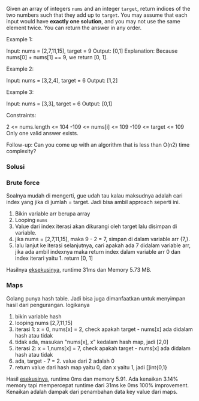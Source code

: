 
Given an array of integers `nums` and an integer `target`, return indices of the two numbers such that they add up to `target`.
You may assume that each input would have **exactly one solution**, and you may not use the same element twice.
You can return the answer in any order.

Example 1:

Input: nums = [2,7,11,15], target = 9
Output: [0,1]
Explanation: Because nums[0] + nums[1] == 9, we return [0, 1].

Example 2:

Input: nums = [3,2,4], target = 6
Output: [1,2]

Example 3:

Input: nums = [3,3], target = 6
Output: [0,1]
 
Constraints:

2 <= nums.length <= 104
-109 <= nums[i] <= 109
-109 <= target <= 109
Only one valid answer exists.
 

Follow-up: Can you come up with an algorithm that is less than O(n2) time complexity?


### Solusi

### Brute force

Soalnya mudah di mengerti, gue udah tau kalau maksudnya adalah cari index yang jika di jumlah = target. Jadi bisa ambil approach seperti ini.

1. Bikin variable arr berupa array
2. Looping `nums`
3. Value dari index iterasi akan dikurangi oleh target lalu disimpan di variable.
4. jika nums = [2,7,11,15], maka 9 - 2 = 7, simpan di dalam variable arr {7,}.
5. lalu lanjut ke iterasi selanjutnya, cari apakah ada 7 didalam variable arr, jika ada ambil indexnya maka return index dalam variable arr 0 dan index iterari yaitu 1. return [0, 1]


Hasilnya [eksekusinya](https://leetcode.com/problems/two-sum/submissions/1578248970/), runtime 31ms dan Memory 5.73 MB.

### Maps

Golang punya hash table. Jadi bisa juga dimanfaatkan untuk menyimpan hasil dari pengurangan. logikanya

1. bikin variable hash
2. looping nums [2,7,11,15]
3. iterasi 1: x = 0, nums[x] = 2, check apakah target - nums[x] ada didalam hash atau tidak
4. tidak ada, masukan "nums[x], x" kedalam hash map, jadi [2,0]
5. iterasi 2: x = 1,nums[x] = 7, check apakah target - nums[x] ada didalam hash atau tidak
6. ada, target - 7 = 2. value dari 2 adalah 0
7. return value dari hash map yaitu 0, dan x yaitu 1, jadi []int{0,1}

Hasil [esekusinya](https://leetcode.com/problems/two-sum/submissions/1578286649/), runtime 0ms dan memory 5.91. Ada kenaikan 3.14% memory tapi mempercepat runtime dari 31ms ke 0ms 100% improvement. Kenaikan adalah dampak dari penambahan data key value dari maps.



